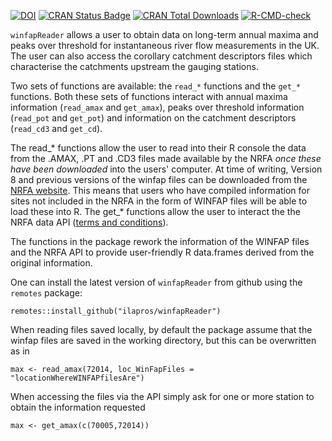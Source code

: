 <!-- badges: start -->

[![DOI](https://zenodo.org/badge/DOI/10.5281/zenodo.4138993.svg)](https://doi.org/10.5281/zenodo.4138993) [![CRAN Status Badge](http://www.r-pkg.org/badges/version/winfapReader)](https://cran.r-project.org/package=winfapReader) [![CRAN Total Downloads](http://cranlogs.r-pkg.org/badges/grand-total/winfapReader)](https://cran.r-project.org/package=winfapReader) [![R-CMD-check](https://github.com/ilapros/winfapReader/workflows/R-CMD-check/badge.svg)](https://github.com/ilapros/winfapReader/actions)

<!-- badges: end -->

`winfapReader` allows a user to obtain data on long-term annual maxima and peaks over threshold for instantaneous river flow measurements in the UK. The user can also access the corollary catchment descriptors files which characterise the catchments upstream the gauging stations.

Two sets of functions are available: the `read_*` functions and the `get_*` functions. Both these sets of functions interact with annual maxima information (`read_amax` and `get_amax`), peaks over threshold information (`read_pot` and `get_pot`) and information on the catchment descriptors (`read_cd3` and `get_cd`).

The read\_\* functions allow the user to read into their R console the data from the .AMAX, .PT and .CD3 files made available by the NRFA *once these have been downloaded* into the users' computer. At time of writing, Version 8 and previous versions of the winfap files can be downloaded from the [NRFA website](https://nrfa.ceh.ac.uk/peak-flow-dataset). This means that users who have compiled information for sites not included in the NRFA in the form of WINFAP files will be able to load these into R. The get\_\* functions allow the user to interact the the NRFA data API ([terms and conditions](http://nrfa.ceh.ac.uk/costs-terms-and-conditions)).

The functions in the package rework the information of the WINFAP files and the NRFA API to provide user-friendly R data.frames derived from the original information.

One can install the latest version of `winfapReader` from github using the `remotes` package:

    remotes::install_github("ilapros/winfapReader")

When reading files saved locally, by default the package assume that the winfap files are saved in the working directory, but this can be overwritten as in

    max <- read_amax(72014, loc_WinFapFiles = "locationWhereWINFAPfilesAre")

When accessing the files via the API simply ask for one or more station to obtain the information requested

    max <- get_amax(c(70005,72014))

